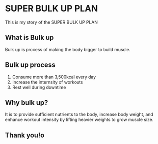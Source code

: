 # SUPER BULK UP PLAN

This is my story of the SUPER BULK UP PLAN

## What is Bulk up

Bulk up is process of making the body bigger to build muscle.

## Bulk up process

1. Consume more than 3,500kcal every day
2. Increase the internsity of workouts
3. Rest well during downtime

## Why bulk up?

It is to provide sufficient nutrients to the body, increase body weight, and enhance workout intensity by lifting heavier weights to grow muscle size.

## Thank you!o
